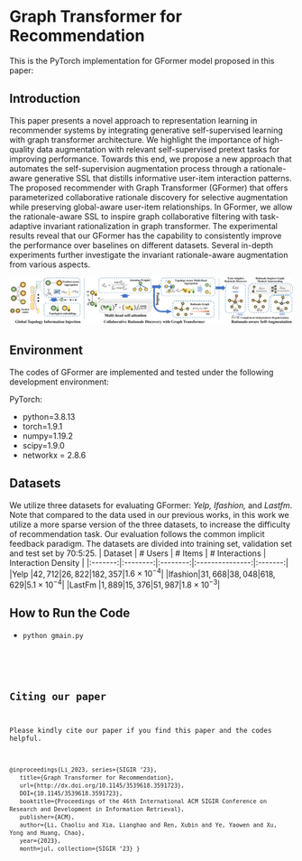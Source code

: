 # Graph Transformer for Recommendation
This is the PyTorch implementation for GFormer model proposed in this paper:

 
## Introduction
This paper presents a novel approach to representation learning in recommender systems by integrating generative self-supervised learning with graph transformer architecture. We highlight the importance of high-quality data augmentation with relevant self-supervised pretext tasks for improving performance. Towards this end, we propose a new approach that automates the self-supervision augmentation process through a rationale-aware generative SSL that distills informative user-item interaction patterns. The proposed recommender with Graph Transformer (GFormer) that offers parameterized collaborative rationale discovery for selective augmentation while preserving global-aware user-item relationships. In GFormer, we allow the rationale-aware SSL to inspire graph collaborative filtering with task-adaptive invariant rationalization in graph transformer. The experimental results reveal that our GFormer has the capability to consistently improve the performance over baselines on different datasets. Several in-depth experiments further investigate the invariant rationale-aware augmentation from various aspects.

<img src='fig/framework.jpg'>

## Environment
The codes of GFormer are implemented and tested under the following development environment:
  
<p>PyTorch:

</p>
<ul>
<li>python=3.8.13</li>
<li>torch=1.9.1</li>
<li>numpy=1.19.2</li>
<li>scipy=1.9.0</li>
<li>networkx = 2.8.6</li>
</ul>
  
## Datasets
We utilize three datasets for evaluating GFormer: <i>Yelp, Ifashion, </i>and <i>Lastfm</i>. Note that compared to the data used in our previous works, in this work we utilize a more sparse version of the three datasets, to increase the difficulty of recommendation task. Our evaluation follows the common implicit feedback paradigm. The datasets are divided into training set, validation set and test set by 70:5:25.
| Dataset | \# Users | \# Items | \# Interactions | Interaction Density |
|:-------:|:--------:|:--------:|:---------------:|:-------:|
|Yelp   |$42,712$|$26,822$|$182,357$|$1.6\times 10^{-4}$|
|Ifashion|$31,668$|$38,048$|$618,629$|$5.1\times 10^{-4}$|
|LastFm |$1,889$|$15,376$|$51,987$|$1.8\times 10^{-3}$|


## How to Run the Code

<ul>
<li><code>python gmain.py</li></ul>
</body></html>

## Citing our paper
Please kindly cite our paper if you find this paper and the codes helpful.
```
@inproceedings{Li_2023, series={SIGIR ’23},
   title={Graph Transformer for Recommendation},
   url={http://dx.doi.org/10.1145/3539618.3591723},
   DOI={10.1145/3539618.3591723},
   booktitle={Proceedings of the 46th International ACM SIGIR Conference on Research and Development in Information Retrieval},
   publisher={ACM},
   author={Li, Chaoliu and Xia, Lianghao and Ren, Xubin and Ye, Yaowen and Xu, Yong and Huang, Chao},
   year={2023},
   month=jul, collection={SIGIR ’23} }
```

